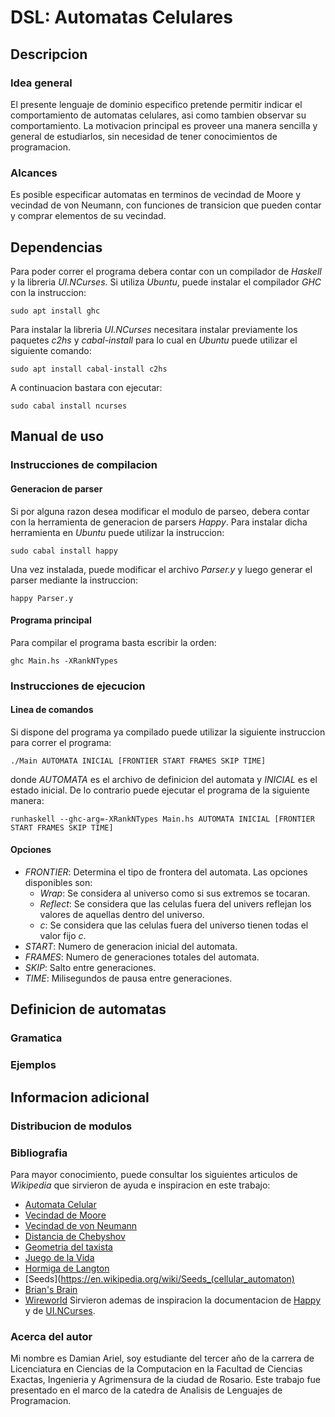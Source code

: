 # DSL: Automatas Celulares
## Descripcion
### Idea general
El presente lenguaje de dominio especifico pretende permitir indicar el comportamiento de automatas celulares, asi como tambien observar su comportamiento.
La motivacion principal es proveer una manera sencilla y general de estudiarlos, sin necesidad de tener conocimientos de programacion.
### Alcances
Es posible especificar automatas en terminos de vecindad de Moore y vecindad de von Neumann, con funciones de transicion que pueden contar y comprar elementos de su vecindad.
## Dependencias
Para poder correr el programa debera contar con un compilador de *Haskell* y la libreria *UI.NCurses*.
Si utiliza *Ubuntu*, puede instalar el compilador *GHC* con la instruccion:
```shell
sudo apt install ghc
```
Para instalar la libreria *UI.NCurses* necesitara instalar previamente los paquetes *c2hs* y *cabal-install* para lo cual en *Ubuntu* puede utilizar el siguiente comando:
```shell
sudo apt install cabal-install c2hs
```
A continuacion bastara con ejecutar:
```shell
sudo cabal install ncurses
```
## Manual de uso
### Instrucciones de compilacion
#### Generacion de parser
Si por alguna razon desea modificar el modulo de parseo, debera contar con la herramienta de generacion de parsers *Happy*.
Para instalar dicha herramienta en *Ubuntu* puede utilizar la instruccion:
```shell
sudo cabal install happy
```
Una vez instalada, puede modificar el archivo *Parser.y* y luego generar el parser mediante la instruccion:
```shell
happy Parser.y
```
#### Programa principal
Para compilar el programa basta escribir la orden:
```shell
ghc Main.hs -XRankNTypes
```
### Instrucciones de ejecucion
#### Linea de comandos
Si dispone del programa ya compilado puede utilizar la siguiente instruccion para correr el programa:
```shell
./Main AUTOMATA INICIAL [FRONTIER START FRAMES SKIP TIME]
```
donde *AUTOMATA* es el archivo de definicion del automata y *INICIAL* es el estado inicial.
De lo contrario puede ejecutar el programa de la siguiente manera:
```shell
runhaskell --ghc-arg=-XRankNTypes Main.hs AUTOMATA INICIAL [FRONTIER START FRAMES SKIP TIME]
```
#### Opciones
- *FRONTIER*: Determina el tipo de frontera del automata. Las opciones disponibles son:
  - *Wrap*: Se considera al universo como si sus extremos se tocaran.
  - *Reflect*: Se considera que las celulas fuera del univers reflejan los valores de aquellas dentro del universo.
  - *c*: Se considera que las celulas fuera del universo tienen todas el valor fijo *c*.
- *START*: Numero de generacion inicial del automata.
- *FRAMES*: Numero de generaciones totales del automata.
- *SKIP*: Salto entre generaciones.
- *TIME*: Milisegundos de pausa entre generaciones.
## Definicion de automatas
### Gramatica
### Ejemplos
## Informacion adicional
### Distribucion de modulos
### Bibliografia
Para mayor conocimiento, puede consultar los siguientes articulos de *Wikipedia* que sirvieron de ayuda e inspiracion en este trabajo:
- [Automata Celular](https://es.wikipedia.org/wiki/Aut%C3%B3mata_celular)
- [Vecindad de Moore](https://es.wikipedia.org/wiki/Juego_de_la_vida)
- [Vecindad de von Neumann](https://es.wikipedia.org/wiki/Vecindad_de_von_Neumann)
- [Distancia de Chebyshov](https://es.wikipedia.org/wiki/Distancia_de_Chebyshov)
- [Geometria del taxista](https://es.wikipedia.org/wiki/Geometr%C3%ADa_del_taxista)
- [Juego de la Vida](https://es.wikipedia.org/wiki/Juego_de_la_vida)
- [Hormiga de Langton](https://es.wikipedia.org/wiki/Hormiga_de_Langton)
- [Seeds](https://en.wikipedia.org/wiki/Seeds_(cellular_automaton)
- [Brian's Brain](https://en.wikipedia.org/wiki/Brian%27s_Brain)
- [Wireworld](https://en.wikipedia.org/wiki/Wireworld)
Sirvieron ademas de inspiracion la documentacion de [Happy](https://www.haskell.org/happy/doc/html/sec-using.html) y de [UI.NCurses](http://hackage.haskell.org/package/ncurses).
### Acerca del autor
Mi nombre es Damian Ariel, soy estudiante del tercer año de la carrera de Licenciatura en Ciencias de la Computacion en la Facultad de Ciencias Exactas, Ingenieria y Agrimensura de la ciudad de Rosario.
Este trabajo fue presentado en el marco de la catedra de Analisis de Lenguajes de Programacion.
